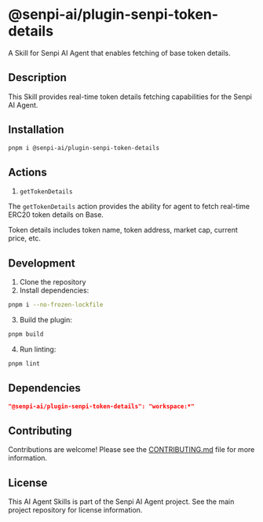 # @senpi-ai/plugin-senpi-token-details

A Skill for Senpi AI Agent that enables fetching of base token details.

## Description

This Skill provides real-time token details fetching capabilities for the Senpi AI Agent.

## Installation

```sh
pnpm i @senpi-ai/plugin-senpi-token-details
```

## Actions

1. `getTokenDetails`

The `getTokenDetails` action provides the ability for agent to fetch real-time ERC20 token details on Base.

Token details includes token name, token address, market cap, current price, etc.

## Development

1. Clone the repository
2. Install dependencies:

```sh
pnpm i --no-frozen-lockfile
```

3. Build the plugin:

```sh
pnpm build
```

4. Run linting:

```sh
pnpm lint
```

## Dependencies

```json
"@senpi-ai/plugin-senpi-token-details": "workspace:*"
```

## Contributing

Contributions are welcome! Please see the [CONTRIBUTING.md](../../CONTRIBUTING.md) file for more information.

## License

This AI Agent Skills is part of the Senpi AI Agent project. See the main project repository for license information.
